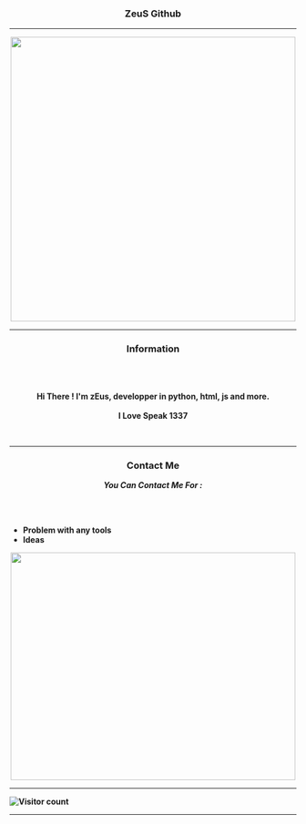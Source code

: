 ### <p align="center"> ZeuS Github </p>

-----

<p align="center">
<img src="https://avatars.githubusercontent.com/u/110101428?v=4", width="500", height="500">
</p>

-----

### <p align="center"> Information </p>

<br><br>
<p align="center">
<strong>
Hi There ! I'm zEus, developper in python, html, js and more.
<br><br>
I Love Speak 1337
</p>
<br>

-----

### <p align="center"> Contact Me </p>

<p align="center"><strong><i>You Can Contact Me For :</i></strong</p>

<br><br>
*  Problem with any tools
*  Ideas

<p align="center">
<img src="https://cdn.discordapp.com/attachments/1002625111997812836/1009985584179200060/unknown.png", width="500", height="400">
</p>
  
-----

![Visitor count](https://shields-io-visitor-counter.herokuapp.com/badge?page=oZeusFuckYou)
  
-----
